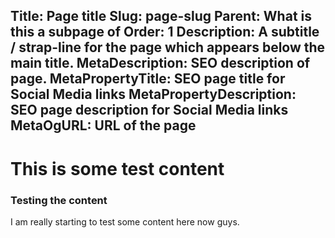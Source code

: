 Title: Page title
Slug: page-slug
Parent: What is this a subpage of
Order: 1
Description: A subtitle / strap-line for the page which appears below the main title.
MetaDescription: SEO description of page.
MetaPropertyTitle: SEO page title for Social Media links
MetaPropertyDescription: SEO page description for Social Media links
MetaOgURL: URL of the page
---
# This is some test content

### Testing the content

I am really starting to test some content here now guys.